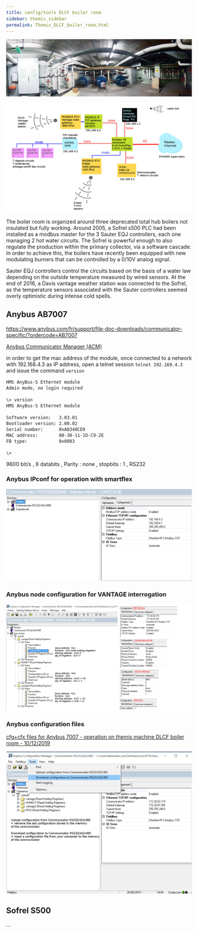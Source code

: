```yaml
---
title: config/tools DLCF boiler room
sidebar: themis_sidebar
permalink: Themis_DLCF_boiler_room.html
---
```


![DLCF boiler room](DLCF_boiler_room.jpg)

![Ecosystem map](ecosysteme_DLCF_boiler_room.jpg)

The boiler room is organized around three deprecated 
total hub boilers not insulated but fully working.
Around 2005, a Sofrel s500 PLC had been installed as a modbus master for the 3 Sauter EQJ controllers, each one managing 2 hot water circuits. 
The Sofrel is powerful enough to also regulate the production within the primary collector, via a software cascade.
In order to achieve this, the boilers have recently been equipped with new modulating burners that can be controlled by a 0/10V analog signal.

Sauter EQJ controllers control the circuits based on the basis of a water law depending on the outside temperature measured by wired sensors. 
At the end of 2016, a Davis vantage weather station was connected to the Sofrel, as the temperature sensors associated with the Sauter controllers seemed overly optimistic during intense cold spells.

## Anybus AB7007
https://www.anybus.com/fr/support/file-doc-downloads/communicator-specific/?ordercode=AB7007

[Anybus Communicator Manager (ACM)](hms-scm-1204-169.zip)

in order to get the mac address of the module, once connected to a network with 192.168.4.3 as IP address, open a telnet session `telnet 192.169.4.3` and issue the command `version`

```
HMS AnyBus-S Ethernet module
Admin mode, no login required

\> version
HMS AnyBus-S Ethernet module

Software version:   3.03.01
Bootloader version: 2.00.02
Serial number:      0xA0340CD9
MAC address:        00-30-11-1D-C9-2E
FB type:            0x0083

\>

```

9600 bit/s
, 8 databits
, Parity : none
, stopbits : 1
, RS232

### Anybus IPconf for operation with smartflex

![Anybus IPconf for operation with smartflex](Anybus_IPconfig_on_smartflex.png)

### Anybus node configuration for VANTAGE interrogation

![Anybus node configuration for VANTAGE interrogation](Anybus_subnetwork_details_configuration.png)

### Anybus configuration files

[cfg+cfx files for Anybus 7007 - operation on themis machine DLCF boiler room - 10/12/2019](VANTAGE_HMS_10_12_2019.zip)

![Anybus download upload conf files](Anybus_download_upload.png)

## Sofrel S500

...

